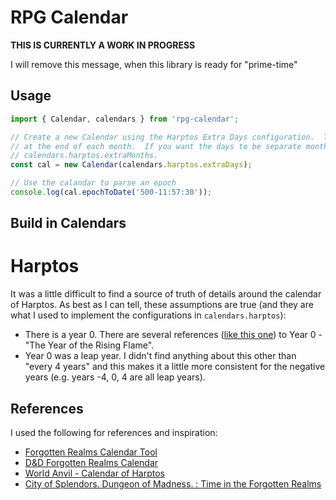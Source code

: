 # RPG Calendar

**THIS IS CURRENTLY A WORK IN PROGRESS**

I will remove this message, when this library is ready for "prime-time"

## Usage

```typescript
import { Calendar, calendars } from 'rpg-calendar';

// Create a new Calendar using the Harptos Extra Days configuration.  This will add the "special" days as extra days
// at the end of each month.  If you want the days to be separate months, then you can use
// calendars.harptos.extraMonths.
const cal = new Calendar(calendars.harptos.extraDays);

// Use the calandar to parse an epoch
console.log(cal.epochToDate('500-11:57:30'));
```

## Build in Calendars

# Harptos

It was a little difficult to find a source of truth of details around the calendar of Harptos.  As best as I can tell, these assumptions are true (and they are what I used to implement the configurations in `calendars.harptos`):

* There is a year 0.  There are several references ([like this one](https://www.sageadvice.eu/forgotten-realms-is-there-a-year-0-dr-or-is-1-dr-immediately-followed-by-1-dr-if-there-is-a-year-0-what-happens-in-it/)) to Year 0 - "The Year of the Rising Flame".
* Year 0 was a leap year.  I didn't find anything about this other than "every 4 years" and this makes it a little more consistent for the negative years (e.g. years -4, 0, 4 are all leap years).

## References

I used the following for references and inspiration:

- [Forgotten Realms Calendar Tool](https://thesilverdaggers.com/wp-content/uploads/fc/#)
- [D&D Forgotten Realms Calendar](http://dnd.steinhour.net/Forgotten_Realms_campaign/Forgotten_Realms/DnD_FR_calendar.html#The%20Roll%20of%20Years)
- [World Anvil - Calendar of Harptos](https://www.worldanvil.com/w/forgotten-realms-28d26d5th29-lethann/a/calendar-of-harptos-article)
- [City of Splendors. Dungeon of Madness. : Time in the Forgotten Realms](https://cityofsplendorsdungeonofmadness.obsidianportal.com/wikis/time-in-the-forgotten-realms)
